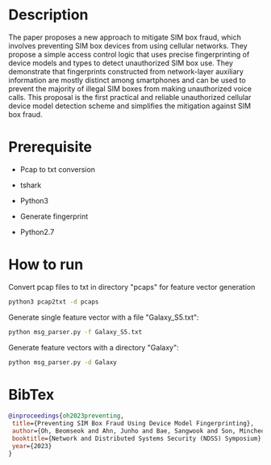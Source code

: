 # Description

The paper proposes a new approach to mitigate SIM box fraud, which involves preventing SIM box devices from using cellular networks. They propose a simple access control logic that uses precise fingerprinting of device models and types to detect unauthorized SIM box use. They demonstrate that fingerprints constructed from network-layer auxiliary information are mostly distinct among smartphones and can be used to prevent the majority of illegal SIM boxes from making unauthorized voice calls. This proposal is the first practical and reliable unauthorized cellular device model detection scheme and simplifies the mitigation against SIM box fraud.

# Prerequisite

- Pcap to txt conversion
 - tshark
 - Python3

- Generate fingerprint
 - Python2.7

# How to run

Convert pcap files to txt in directory "pcaps" for feature vector generation
```sh
python3 pcap2txt -d pcaps
```

Generate single feature vector with a file "Galaxy_S5.txt":
```sh
python msg_parser.py -f Galaxy_S5.txt
```

Generate feature vectors with a directory "Galaxy":
```sh
python msg_parser.py -d Galaxy
```

# BibTex

```bibtex
@inproceedings{oh2023preventing,
 title={Preventing SIM Box Fraud Using Device Model Fingerprinting},
 author={Oh, Beomseok and Ahn, Junho and Bae, Sangwook and Son, Mincheol and Lee, Yonghwa and Kang, Minsuk and Kim, Yongdae},
 booktitle={Network and Distributed Systems Security (NDSS) Symposium},
 year={2023}
}
```
